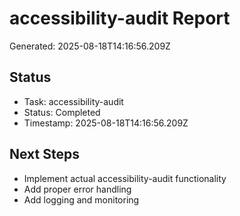 # accessibility-audit Report

Generated: 2025-08-18T14:16:56.209Z

## Status
- Task: accessibility-audit
- Status: Completed
- Timestamp: 2025-08-18T14:16:56.209Z

## Next Steps
- Implement actual accessibility-audit functionality
- Add proper error handling
- Add logging and monitoring
